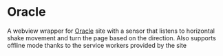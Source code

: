 # Oracle

A webview wrapper for [Oracle](https://genziusss.vercel.app/) site with a sensor that listens to horizontal shake movement and turn the page based on the direction.
Also supports offline mode thanks to the service workers provided by the site
